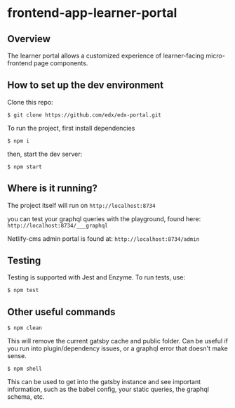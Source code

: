 # frontend-app-learner-portal

## Overview
The learner portal allows a customized experience of learner-facing micro-frontend page components.

## How to set up the dev environment
 Clone this repo:

  ```$ git clone https://github.com/edx/edx-portal.git```

To run the project, first install dependencies

```$ npm i```

then, start the dev server:

```$ npm start```

## Where is it running?
The project itself will run on  ```http://localhost:8734```

you can test your graphql queries with the playground, found here:  ```http://localhost:8734/___graphql```

Netlify-cms admin portal is found at: ```http://localhost:8734/admin```


## Testing

Testing is supported with Jest and Enzyme. To run tests, use:

```$ npm test```

## Other useful commands

```$ npm clean```

This will remove the current gatsby cache and public folder. Can be useful if you run into plugin/dependency issues, or a graphql error that doesn't make sense.

```$ npm shell```

This can be used to get into the gatsby instance and see important information, such as the babel config, your static queries, the graphql schema, etc.